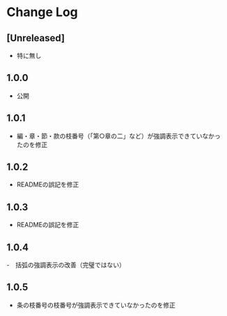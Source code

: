 # Change Log

## [Unreleased]

- 特に無し

## 1.0.0

- 公開

## 1.0.1

- 編・章・節・款の枝番号（「第○章の二」など）が強調表示できていなかったのを修正

## 1.0.2

- READMEの誤記を修正

## 1.0.3

- READMEの誤記を修正

## 1.0.4

-　括弧の強調表示の改善（完璧ではない）

## 1.0.5

- 条の枝番号の枝番号が強調表示できていなかったのを修正
